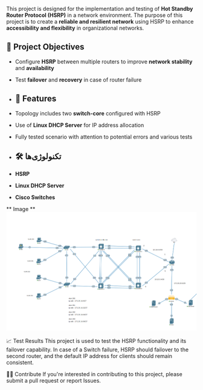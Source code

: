This project is designed for the implementation and testing of **Hot Standby Router Protocol (HSRP)** in a network environment. 
The purpose of this project is to create a **reliable and resilient network** using HSRP to enhance **accessibility and flexibility** in organizational networks.

## 🎯 Project Objectives  
- Configure **HSRP** between multiple routers to improve **network stability** and **availability**  
- Test **failover** and **recovery** in case of router failure

- ## 🔧 Features
- Topology includes two **switch-core** configured with HSRP  
- Use of **Linux DHCP Server** for IP address allocation    
- Fully tested scenario with attention to potential errors and various tests

- ## 🛠️ تکنولوژی‌ها
- **HSRP**  
- **Linux DHCP Server**  
- **Cisco Switches**  

** Image **
![HSRP Network Topology](Image/mainimage.png)

📈 Test Results
This project is used to test the HSRP functionality and its failover capability. In case of a Switch failure, HSRP should failover to the second router, and the default IP address for clients should remain consistent.

🧑‍💻 Contribute
If you're interested in contributing to this project, please submit a pull request or report Issues.
